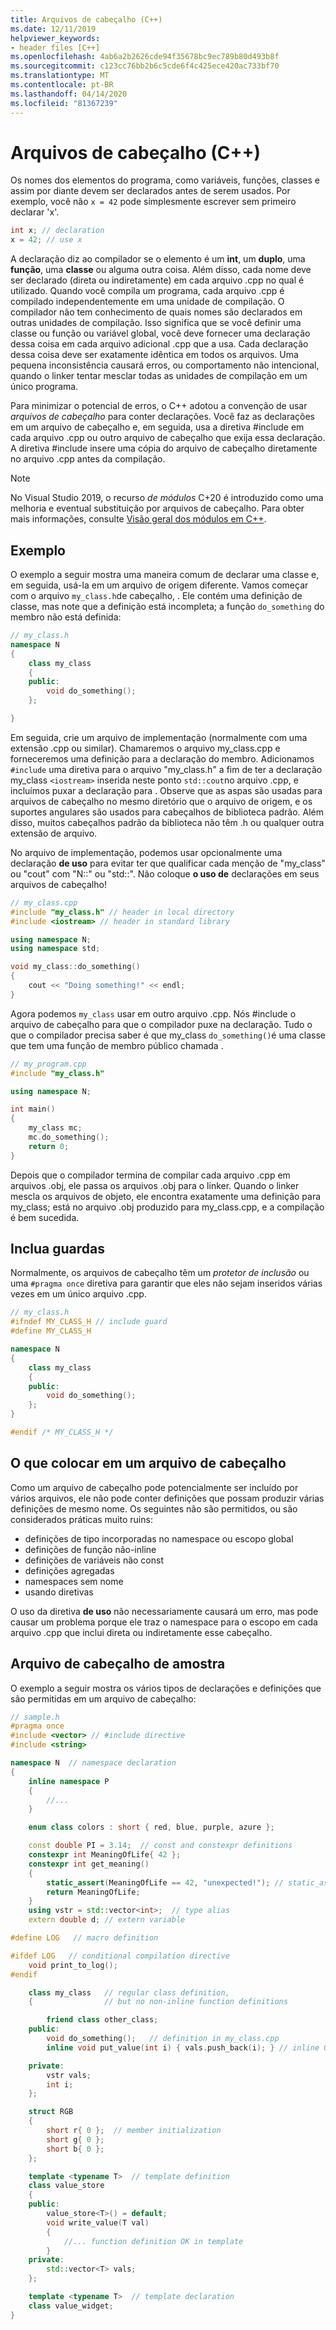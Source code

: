 ```yaml
---
title: Arquivos de cabeçalho (C++)
ms.date: 12/11/2019
helpviewer_keywords:
- header files [C++]
ms.openlocfilehash: 4ab6a2b2626cde94f35678bc9ec789b80d493b8f
ms.sourcegitcommit: c123cc76bb2b6c5cde6f4c425ece420ac733bf70
ms.translationtype: MT
ms.contentlocale: pt-BR
ms.lasthandoff: 04/14/2020
ms.locfileid: "81367239"
---
```

# <a name="header-files-c"></a>Arquivos de cabeçalho (C++)

Os nomes dos elementos do programa, como variáveis, funções, classes e assim por diante devem ser declarados antes de serem usados. Por exemplo, você não `x = 42` pode simplesmente escrever sem primeiro declarar 'x'.

```cpp
int x; // declaration
x = 42; // use x
```

A declaração diz ao compilador se o elemento é um **int**, um **duplo**, uma **função**, uma **classe** ou alguma outra coisa.  Além disso, cada nome deve ser declarado (direta ou indiretamente) em cada arquivo .cpp no qual é utilizado. Quando você compila um programa, cada arquivo .cpp é compilado independentemente em uma unidade de compilação. O compilador não tem conhecimento de quais nomes são declarados em outras unidades de compilação. Isso significa que se você definir uma classe ou função ou variável global, você deve fornecer uma declaração dessa coisa em cada arquivo adicional .cpp que a usa. Cada declaração dessa coisa deve ser exatamente idêntica em todos os arquivos. Uma pequena inconsistência causará erros, ou comportamento não intencional, quando o linker tentar mesclar todas as unidades de compilação em um único programa.

Para minimizar o potencial de erros, o C++ adotou a convenção de usar *arquivos de cabeçalho* para conter declarações. Você faz as declarações em um arquivo de cabeçalho e, em seguida, usa a diretiva #include em cada arquivo .cpp ou outro arquivo de cabeçalho que exija essa declaração. A diretiva #include insere uma cópia do arquivo de cabeçalho diretamente no arquivo .cpp antes da compilação.

> [!NOTE]
> No Visual Studio 2019, o recurso *de módulos* C+20 é introduzido como uma melhoria e eventual substituição por arquivos de cabeçalho. Para obter mais informações, consulte [Visão geral dos módulos em C++](modules-cpp.md).

## <a name="example"></a>Exemplo

O exemplo a seguir mostra uma maneira comum de declarar uma classe e, em seguida, usá-la em um arquivo de origem diferente. Vamos começar com o arquivo `my_class.h`de cabeçalho, . Ele contém uma definição de classe, mas note que a definição está incompleta; a função `do_something` do membro não está definida:

```cpp
// my_class.h
namespace N
{
    class my_class
    {
    public:
        void do_something();
    };

}
```

Em seguida, crie um arquivo de implementação (normalmente com uma extensão .cpp ou similar). Chamaremos o arquivo my_class.cpp e forneceremos uma definição para a declaração do membro. Adicionamos `#include` uma diretiva para o arquivo "my_class.h" a fim de ter a declaração my_class `<iostream>` inserida neste ponto `std::cout`no arquivo .cpp, e incluímos puxar a declaração para . Observe que as aspas são usadas para arquivos de cabeçalho no mesmo diretório que o arquivo de origem, e os suportes angulares são usados para cabeçalhos de biblioteca padrão. Além disso, muitos cabeçalhos padrão da biblioteca não têm .h ou qualquer outra extensão de arquivo.

No arquivo de implementação, podemos usar opcionalmente uma declaração **de uso** para evitar ter que qualificar cada menção de "my_class" ou "cout" com "N::" ou "std::".  Não coloque **o uso de** declarações em seus arquivos de cabeçalho!

```cpp
// my_class.cpp
#include "my_class.h" // header in local directory
#include <iostream> // header in standard library

using namespace N;
using namespace std;

void my_class::do_something()
{
    cout << "Doing something!" << endl;
}
```

Agora podemos `my_class` usar em outro arquivo .cpp. Nós #include o arquivo de cabeçalho para que o compilador puxe na declaração. Tudo o que o compilador precisa saber é que my_class `do_something()`é uma classe que tem uma função de membro público chamada .

```cpp
// my_program.cpp
#include "my_class.h"

using namespace N;

int main()
{
    my_class mc;
    mc.do_something();
    return 0;
}
```

Depois que o compilador termina de compilar cada arquivo .cpp em arquivos .obj, ele passa os arquivos .obj para o linker. Quando o linker mescla os arquivos de objeto, ele encontra exatamente uma definição para my_class; está no arquivo .obj produzido para my_class.cpp, e a compilação é bem sucedida.

## <a name="include-guards"></a>Inclua guardas

Normalmente, os arquivos de cabeçalho têm um *protetor de inclusão* ou uma `#pragma once` diretiva para garantir que eles não sejam inseridos várias vezes em um único arquivo .cpp.

```cpp
// my_class.h
#ifndef MY_CLASS_H // include guard
#define MY_CLASS_H

namespace N
{
    class my_class
    {
    public:
        void do_something();
    };
}

#endif /* MY_CLASS_H */
```

## <a name="what-to-put-in-a-header-file"></a>O que colocar em um arquivo de cabeçalho

Como um arquivo de cabeçalho pode potencialmente ser incluído por vários arquivos, ele não pode conter definições que possam produzir várias definições de mesmo nome. Os seguintes não são permitidos, ou são considerados práticas muito ruins:

- definições de tipo incorporadas no namespace ou escopo global
- definições de função não-inline
- definições de variáveis não const
- definições agregadas
- namespaces sem nome
- usando diretivas

O uso da diretiva **de uso** não necessariamente causará um erro, mas pode causar um problema porque ele traz o namespace para o escopo em cada arquivo .cpp que inclui direta ou indiretamente esse cabeçalho.

## <a name="sample-header-file"></a>Arquivo de cabeçalho de amostra

O exemplo a seguir mostra os vários tipos de declarações e definições que são permitidas em um arquivo de cabeçalho:

```cpp
// sample.h
#pragma once
#include <vector> // #include directive
#include <string>

namespace N  // namespace declaration
{
    inline namespace P
    {
        //...
    }

    enum class colors : short { red, blue, purple, azure };

    const double PI = 3.14;  // const and constexpr definitions
    constexpr int MeaningOfLife{ 42 };
    constexpr int get_meaning()
    {
        static_assert(MeaningOfLife == 42, "unexpected!"); // static_assert
        return MeaningOfLife;
    }
    using vstr = std::vector<int>;  // type alias
    extern double d; // extern variable

#define LOG   // macro definition

#ifdef LOG   // conditional compilation directive
    void print_to_log();
#endif

    class my_class   // regular class definition,
    {                // but no non-inline function definitions

        friend class other_class;
    public:
        void do_something();   // definition in my_class.cpp
        inline void put_value(int i) { vals.push_back(i); } // inline OK

    private:
        vstr vals;
        int i;
    };

    struct RGB
    {
        short r{ 0 };  // member initialization
        short g{ 0 };
        short b{ 0 };
    };

    template <typename T>  // template definition
    class value_store
    {
    public:
        value_store<T>() = default;
        void write_value(T val)
        {
            //... function definition OK in template
        }
    private:
        std::vector<T> vals;
    };

    template <typename T>  // template declaration
    class value_widget;
}
```
